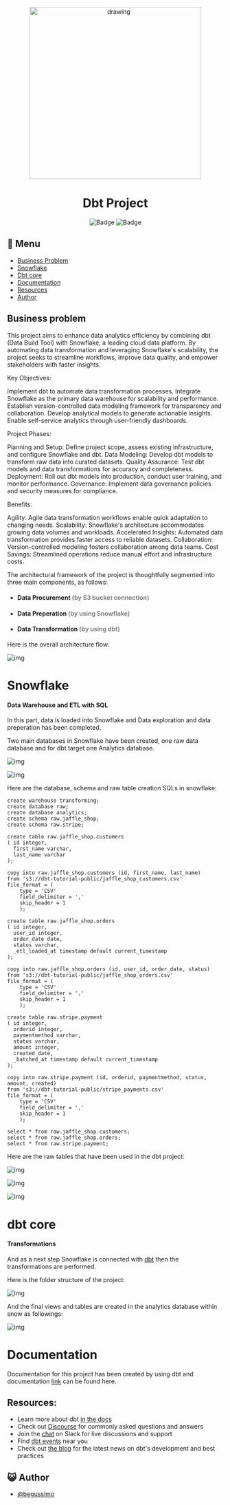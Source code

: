 <div align="center">
<img src="assets/Dbt.png" alt="drawing" width="400"/> <br />


# Dbt Project


![Badge](https://img.shields.io/badge/-%23FF694B?style=for-the-badge&logo=%23FF694B&label=dbt&labelColor=%23FF694B&color=%23FF894B)
![Badge](https://img.shields.io/badge/Snowflake-%2329B5E8?&style=for-the-badge&logo=Snowflake&logoColor=white)


</div>

## :bookmark_tabs: Menu

- [Business Problem](#Business-Problem)
- [Snowflake](#Snowflake)
- [Dbt core](#dbt-core)
- [Documentation](#documentation)
- [Resources](#resources)
- [Author](#smiley_cat-author)


## Business problem


This project aims to enhance data analytics efficiency by combining dbt (Data Build Tool) with Snowflake, a leading cloud data platform. By automating data transformation and leveraging Snowflake's scalability, the project seeks to streamline workflows, improve data quality, and empower stakeholders with faster insights.

Key Objectives:

Implement dbt to automate data transformation processes.
Integrate Snowflake as the primary data warehouse for scalability and performance.
Establish version-controlled data modeling framework for transparency and collaboration.
Develop analytical models to generate actionable insights.
Enable self-service analytics through user-friendly dashboards.

Project Phases:

Planning and Setup: Define project scope, assess existing infrastructure, and configure Snowflake and dbt.
Data Modeling: Develop dbt models to transform raw data into curated datasets.
Quality Assurance: Test dbt models and data transformations for accuracy and completeness.
Deployment: Roll out dbt models into production, conduct user training, and monitor performance.
Governance: Implement data governance policies and security measures for compliance.

Benefits:

Agility: Agile data transformation workflows enable quick adaptation to changing needs.
Scalability: Snowflake's architecture accommodates growing data volumes and workloads.
Accelerated Insights: Automated data transformation provides faster access to reliable datasets.
Collaboration: Version-controlled modeling fosters collaboration among data teams.
Cost Savings: Streamlined operations reduce manual effort and infrastructure costs.

The architectural framework of the project is thoughtfully segmented into three main components, as follows:




- #### Data Procurement <font color='gray'> (by S3 bucket connection) </font>
- #### Data Preperation  <font color='gray'>(by using Snowflake) </font>
- #### Data Transformation <font color='gray'>(by using dbt) </font>



Here is the overall architecture flow:


![img](assets/archi.png)


# Snowflake

#### Data Warehouse and ETL with SQL

In this part, data is loaded into Snowflake and Data exploration and data preperation has been completed.

Two main databases in Snowflake have been created, one raw data database and for dbt target one Analytics database.

![img](assets/snowf1.png)

![img](assets/snowf2.png)


Here are the database, schema and raw table creation SQLs in snowflake:


```console
create warehouse transforming;
create database raw;
create database analytics;
create schema raw.jaffle_shop;
create schema raw.stripe;

```

```console
create table raw.jaffle_shop.customers 
( id integer,
  first_name varchar,
  last_name varchar
);

```

```console
copy into raw.jaffle_shop.customers (id, first_name, last_name)
from 's3://dbt-tutorial-public/jaffle_shop_customers.csv'
file_format = (
    type = 'CSV'
    field_delimiter = ','
    skip_header = 1
    ); 

```

```console
create table raw.jaffle_shop.orders
( id integer,
  user_id integer,
  order_date date,
  status varchar,
  _etl_loaded_at timestamp default current_timestamp
);

```

```console
copy into raw.jaffle_shop.orders (id, user_id, order_date, status)
from 's3://dbt-tutorial-public/jaffle_shop_orders.csv'
file_format = (
    type = 'CSV'
    field_delimiter = ','
    skip_header = 1
    );

```

```console
create table raw.stripe.payment 
( id integer,
  orderid integer,
  paymentmethod varchar,
  status varchar,
  amount integer,
  created date,
  _batched_at timestamp default current_timestamp
);

```

```console
copy into raw.stripe.payment (id, orderid, paymentmethod, status, amount, created)
from 's3://dbt-tutorial-public/stripe_payments.csv'
file_format = (
    type = 'CSV'
    field_delimiter = ','
    skip_header = 1
    );

```

```console
select * from raw.jaffle_shop.customers;
select * from raw.jaffle_shop.orders;
select * from raw.stripe.payment;   

```
Here are the raw tables that have been used in the dbt project:

![img](assets/snowf4.png)

![img](assets/snowf5.png)

![img](assets/snowf6.png)

# dbt core 

#### Transformations

And as a next step Snowflake is connected with [dbt](https://docs.getdbt.com/guides/snowflake?step=4) then the transformations are performed.

Here is the folder structure of the project:

![img](assets/dbtf1.png)

And the final views and tables are created in the analytics database within snow as followings:

![img](assets/snowf3.png)



# Documentation

Documentation for this project has been created by using dbt and documentation [link](http://localhost:8080/#!/source_list/jaffle_shop) can be found here.


## Resources:
- Learn more about dbt [in the docs](https://docs.getdbt.com/docs/introduction)
- Check out [Discourse](https://discourse.getdbt.com/) for commonly asked questions and answers
- Join the [chat](https://community.getdbt.com/) on Slack for live discussions and support
- Find [dbt events](https://events.getdbt.com) near you
- Check out [the blog](https://blog.getdbt.com/) for the latest news on dbt's development and best practices

## :smiley_cat: Author

- [@begussimo](https://github.com/begussimo)